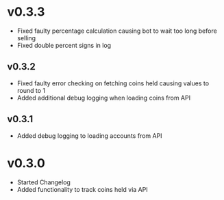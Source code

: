 # v0.3.3
* Fixed faulty percentage calculation causing bot to wait too long before selling
* Fixed double percent signs in log

## v0.3.2
* Fixed faulty error checking on fetching coins held causing values to round to 1
* Added additional debug logging when loading coins from API

## v0.3.1
* Added debug logging to loading accounts from API

# v0.3.0
* Started Changelog
* Added functionality to track coins held via API

